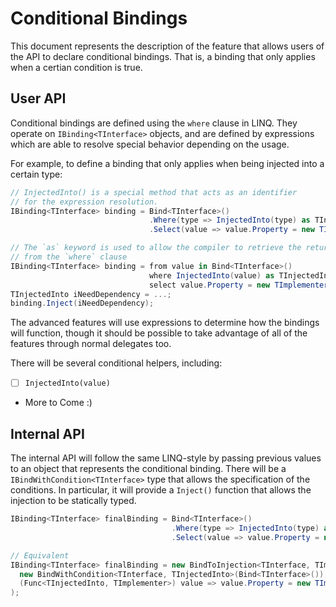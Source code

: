 # Conditional Bindings
This document represents the description of the feature that allows users of the API
to declare conditional bindings. That is, a binding that only applies when a certian condition is true.

## User API
Conditional bindings are defined using the `where` clause in LINQ. They operate on
`IBinding<TInterface>` objects, and are defined by expressions which are able to resolve
special behavior depending on the usage.

For example, to define a binding that only applies when being injected into a certain type:

```csharp
// InjectedInto() is a special method that acts as an identifier
// for the expression resolution.
IBinding<TInterface> binding = Bind<TInterface>()
                               .Where(type => InjectedInto(type) as TInjectedInto)
                               .Select(value => value.Property = new TImplementer());

// The `as` keyword is used to allow the compiler to retrieve the return type
// from the `where` clause
IBinding<TInterface> binding = from value in Bind<TInterface>()
                               where InjectedInto(value) as TInjectedInto
                               select value.Property = new TImplementer();
TInjectedInto iNeedDependency = ...;
binding.Inject(iNeedDependency);
```

The advanced features will use expressions to determine how the bindings will function, though it
should be possible to take advantage of all of the features through normal delegates too.

There will be several conditional helpers, including:

- [ ] `InjectedInto(value)`
- More to Come :)

## Internal API

The internal API will follow the same LINQ-style by passing previous values to an object that represents the conditional binding. There will be a `IBindWithCondition<TInterface>` type that allows the specification of the conditions. In particular, it will provide a `Inject()` function that allows the injection to be statically typed.

```csharp
IBinding<TInterface> finalBinding = Bind<TInterface>()
                                    .Where(type => InjectedInto(type) as TInjectedInto)
                                    .Select(value => value.Property = new TImplementer());

// Equivalent
IBinding<TInterface> finalBinding = new BindToInjection<TInterface, TImplementer>(
  new BindWithCondition<TInterface, TInjectedInto>(Bind<TInterface>()),
  (Func<TInjectedInto, TImplementer>) value => value.Property = new TImplementer()
);
```
